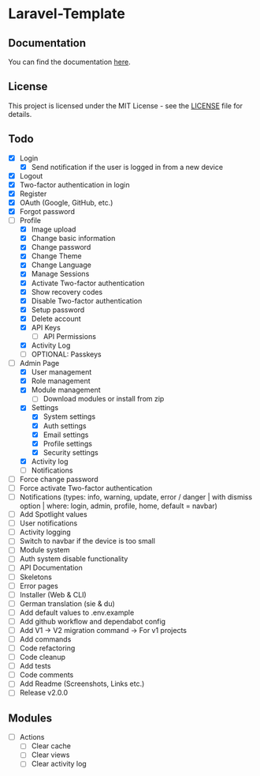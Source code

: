# Laravel-Template

## Documentation

You can find the documentation [here](https://docs.cyanfox.de/docs/laravel-template).

## License

This project is licensed under the MIT License - see the [LICENSE](LICENSE) file for details.

## Todo

- [x] Login
    - [x] Send notification if the user is logged in from a new device
- [x] Logout
- [x] Two-factor authentication in login
- [x] Register
- [x] OAuth (Google, GitHub, etc.)
- [x] Forgot password
- [ ] Profile
    - [x] Image upload
    - [x] Change basic information
    - [x] Change password
    - [x] Change Theme
    - [x] Change Language
    - [x] Manage Sessions
    - [x] Activate Two-factor authentication
    - [x] Show recovery codes
    - [x] Disable Two-factor authentication
    - [x] Setup password
    - [x] Delete account
    - [x] API Keys
        - [ ] API Permissions
    - [x] Activity Log
    - [ ] OPTIONAL: Passkeys
- [ ] Admin Page
    - [x] User management
    - [x] Role management
    - [x] Module management
      - [ ] Download modules or install from zip
    - [x] Settings
        - [x] System settings
        - [x] Auth settings
        - [x] Email settings
        - [x] Profile settings
        - [x] Security settings
    - [x] Activity log
    - [ ] Notifications
- [ ] Force change password
- [ ] Force activate Two-factor authentication
- [ ] Notifications (types: info, warning, update, error / danger | with dismiss option | where: login, admin,
  profile, home, default = navbar)
- [ ] Add Spotlight values
- [ ] User notifications
- [ ] Activity logging
- [ ] Switch to navbar if the device is too small
- [ ] Module system
- [ ] Auth system disable functionality
- [ ] API Documentation
- [ ] Skeletons
- [ ] Error pages
- [ ] Installer (Web & CLI)
- [ ] German translation (sie & du)
- [ ] Add default values to .env.example
- [ ] Add github workflow and dependabot config
- [ ] Add V1 -> V2 migration command -> For v1 projects
- [ ] Add commands
- [ ] Code refactoring
- [ ] Code cleanup
- [ ] Add tests
- [ ] Code comments
- [ ] Add Readme (Screenshots, Links etc.)
- [ ] Release v2.0.0

## Modules

- [ ] Actions
    - [ ] Clear cache
    - [ ] Clear views
    - [ ] Clear activity log
